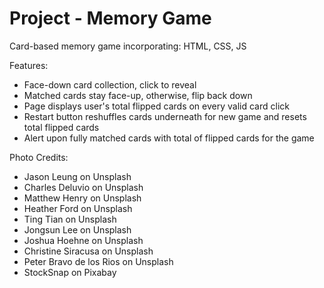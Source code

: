 # Project - Memory Game

Card-based memory game incorporating: HTML, CSS, JS

Features:

- Face-down card collection, click to reveal
- Matched cards stay face-up, otherwise, flip back down
- Page displays user's total flipped cards on every valid card click
- Restart button reshuffles cards underneath for new game and resets total flipped cards
- Alert upon fully matched cards with total of flipped cards for the game

Photo Credits:

- Jason Leung on Unsplash
- Charles Deluvio on Unsplash
- Matthew Henry on Unsplash
- Heather Ford on Unsplash
- Ting Tian on Unsplash
- Jongsun Lee on Unsplash
- Joshua Hoehne on Unsplash
- Christine Siracusa on Unsplash
- Peter Bravo de los Rios on Unsplash
- StockSnap on Pixabay
